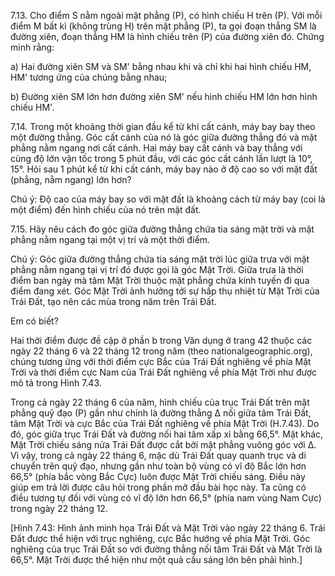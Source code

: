 7.13. Cho điểm S nằm ngoài mặt phẳng (P), có hình chiếu H trên (P). Với mỗi điểm M bất kì (không trùng H) trên mặt phẳng (P), ta gọi đoạn thẳng SM là đường xiên, đoạn thẳng HM là hình chiếu trên (P) của đường xiên đó. Chứng minh rằng:

a) Hai đường xiên SM và SM' bằng nhau khi và chỉ khi hai hình chiếu HM, HM' tương ứng của chúng bằng nhau;

b) Đường xiên SM lớn hơn đường xiên SM' nếu hình chiếu HM lớn hơn hình chiếu HM'.

7.14. Trong một khoảng thời gian đầu kể từ khi cất cánh, máy bay bay theo một đường thẳng. Góc cất cánh của nó là góc giữa đường thẳng đó và mặt phẳng nằm ngang nơi cất cánh. Hai máy bay cất cánh và bay thẳng với cùng độ lớn vận tốc trong 5 phút đầu, với các góc cất cánh lần lượt là 10°, 15°. Hỏi sau 1 phút kể từ khi cất cánh, máy bay nào ở độ cao so với mặt đất (phẳng, nằm ngang) lớn hơn?

Chú ý: Độ cao của máy bay so với mặt đất là khoảng cách từ máy bay (coi là một điểm) đến hình chiếu của nó trên mặt đất.

7.15. Hãy nêu cách đo góc giữa đường thẳng chứa tia sáng mặt trời và mặt phẳng nằm ngang tại một vị trí và một thời điểm.

Chú ý: Góc giữa đường thẳng chứa tia sáng mặt trời lúc giữa trưa với mặt phẳng nằm ngang tại vị trí đó được gọi là góc Mặt Trời. Giữa trưa là thời điểm ban ngày mà tâm Mặt Trời thuộc mặt phẳng chứa kinh tuyến đi qua điểm đang xét. Góc Mặt Trời ảnh hưởng tới sự hấp thụ nhiệt từ Mặt Trời của Trái Đất, tạo nên các mùa trong năm trên Trái Đất.

Em có biết?

Hai thời điểm được đề cập ở phần b trong Văn dụng ở trang 42 thuộc các ngày 22 tháng 6 và 22 tháng 12 trong năm (theo nationalgeographic.org), chúng tương ứng với thời điểm cực Bắc của Trái Đất nghiêng về phía Mặt Trời và thời điểm cực Nam của Trái Đất nghiêng về phía Mặt Trời như được mô tả trong Hình 7.43.

Trong cả ngày 22 tháng 6 của năm, hình chiếu của trục Trái Đất trên mặt phẳng quỹ đạo (P) gần như chính là đường thẳng Δ nối giữa tâm Trái Đất, tâm Mặt Trời và cực Bắc của Trái Đất nghiêng về phía Mặt Trời (H.7.43). Do đó, góc giữa trục Trái Đất và đường nối hai tâm xấp xỉ bằng 66,5°. Mặt khác, Mặt Trời chiếu sáng nửa Trái Đất được cắt bởi mặt phẳng vuông góc với Δ. Vì vậy, trong cả ngày 22 tháng 6, mặc dù Trái Đất quay quanh trục và di chuyển trên quỹ đạo, nhưng gần như toàn bộ vùng có vĩ độ Bắc lớn hơn 66,5° (phía bắc vòng Bắc Cực) luôn được Mặt Trời chiếu sáng. Điều này giúp em trả lời được câu hỏi trong phần mở đầu bài học này. Ta cũng có điều tương tự đối với vùng có vĩ độ lớn hơn 66,5° (phía nam vùng Nam Cực) trong ngày 22 tháng 12.

[Hình 7.43: Hình ảnh minh họa Trái Đất và Mặt Trời vào ngày 22 tháng 6. Trái Đất được thể hiện với trục nghiêng, cực Bắc hướng về phía Mặt Trời. Góc nghiêng của trục Trái Đất so với đường thẳng nối tâm Trái Đất và Mặt Trời là 66,5°. Mặt Trời được thể hiện như một quả cầu sáng lớn bên phải hình.]